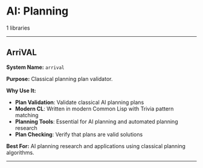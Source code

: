 # AI: Planning

1 libraries

---

## ArriVAL

**System Name:** `arrival`

**Purpose:** Classical planning plan validator.

**Why Use It:**
- **Plan Validation**: Validate classical AI planning plans
- **Modern CL**: Written in modern Common Lisp with Trivia pattern matching
- **Planning Tools**: Essential for AI planning and automated planning research
- **Plan Checking**: Verify that plans are valid solutions

**Best For:** AI planning research and applications using classical planning algorithms.

---


